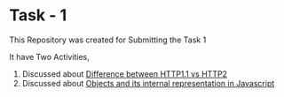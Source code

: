 # Task - 1

This Repository was created for Submitting the Task 1

It have Two Activities,
1. Discussed about [Difference between HTTP1.1 vs HTTP2](https://medium.com/@sarathpremi221192/difference-between-http1-1-vs-http2-a300a8ec7c86)
2. Discussed about [Objects and its internal representation in Javascript](https://medium.com/@sarathpremi221192/objects-and-its-internal-representation-in-javascript-01443acc2a57)